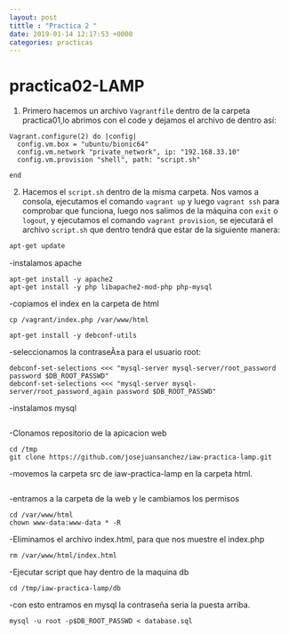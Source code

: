 ```yaml
---
layout: post 
tittle : "Practica 2 "
date: 2019-01-14 12:17:53 +0000 
categories: practicas
---
```

# practica02-LAMP

1. Primero hacemos un archivo `Vagrantfile` dentro de la carpeta practica01,lo abrimos con el code y dejamos el archivo de dentro así: 

```
Vagrant.configure(2) do |config|
  config.vm.box = "ubuntu/bionic64"
  config.vm.network "private_network", ip: "192.168.33.10" 
  config.vm.provision "shell", path: "script.sh"
     
end
```

2. Hacemos el `script.sh` dentro de la misma carpeta. Nos vamos a consola, ejecutamos el comando `vagrant up` y luego `vagrant ssh` para comprobar que funciona, luego nos salimos de la máquina con `exit` o `logout`, y ejecutamos el comando `vagrant provision`, se ejecutará el archivo `script.sh` que dentro tendrá que estar de la siguiente manera:

```bash
apt-get update
```
-instalamos apache
```
apt-get install -y apache2
apt-get install -y php libapache2-mod-php php-mysql
```
-copiamos el index en la carpeta de html
```
cp /vagrant/index.php /var/www/html

apt-get install -y debconf-utils
```
-seleccionamos la contraseÃ±a para el usuario root:
```DB_ROOT_PASSWD=123456
debconf-set-selections <<< "mysql-server mysql-server/root_password password $DB_ROOT_PASSWD"
debconf-set-selections <<< "mysql-server mysql-server/root_password_again password $DB_ROOT_PASSWD"
```
-instalamos mysql
```apt-get install -y mysql-server
```
-Clonamos repositorio de la apicacion web
```apt-get install -y git
cd /tmp
git clone https://github.com/josejuansanchez/iaw-practica-lamp.git
```
-movemos la carpeta src de iaw-practica-lamp en la carpeta html.
```cp /tmp/iaw-practica-lamp/src/. /var/www/html -R
```
-entramos a la carpeta de la web y le cambiamos los permisos
```
cd /var/www/html 
chown www-data:www-data * -R
```
-Eliminamos el archivo index.html, para que nos muestre el index.php
```
rm /var/www/html/index.html 
```
-Ejecutar script que hay dentro de la maquina db
```
cd /tmp/iaw-practica-lamp/db
```
-con esto entramos en mysql la contraseña seria la puesta arriba.
```
mysql -u root -p$DB_ROOT_PASSWD < database.sql
```
